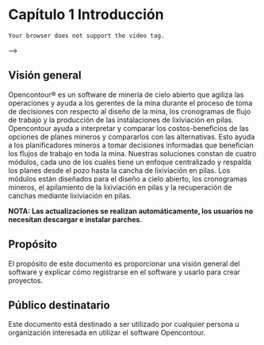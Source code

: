 <!-- site_name: MkLorum -->
# Capítulo 1 Introducción

<!-- <video width="70%" height="300px" style="margin-left:3em;" controls>
    <source src="./images/videos/navigating.mp4" type="video/mp4">
    <!-- <source src="assets/videos/favicon.png" type="video/ogg"> -->
    Your browser does not support the video tag.
</video> -->

## Visión general

Opencontour® es un software de minería de cielo abierto que agiliza las operaciones y ayuda a los gerentes de la mina durante el proceso de toma de decisiones con respecto al diseño de la mina, los cronogramas de flujo de trabajo y la producción de las instalaciones de lixiviación en pilas. Opencontour ayuda a interpretar y comparar los costos-beneficios de las opciones de planes mineros y compararlos con las alternativas. Esto ayuda a los planificadores mineros a tomar decisiones informadas que benefician los flujos de trabajo en toda la mina. Nuestras soluciones constan de cuatro módulos, cada uno de los cuales tiene un enfoque centralizado y respalda los planes desde el pozo hasta la cancha de lixiviación en pilas. Los módulos están diseñados para el diseño a cielo abierto, los cronogramas mineros, el apilamiento de la lixiviación en pilas y la recuperación de canchas mediante lixiviación en pilas.  

**NOTA: Las actualizaciones se realizan automáticamente, los usuarios no necesitan descargar e instalar parches.**


## Propósito 

El propósito de este  documento  es  proporcionar una visión  general del software  y    explicar  cómo    registrarse    en  el  software  y  usarlo    para  crear  proyectos.

## Público destinatario

Este documento está destinado a ser utilizado por cualquier persona u  organización  interesada  en  utilizar  el software Opencontour.  
